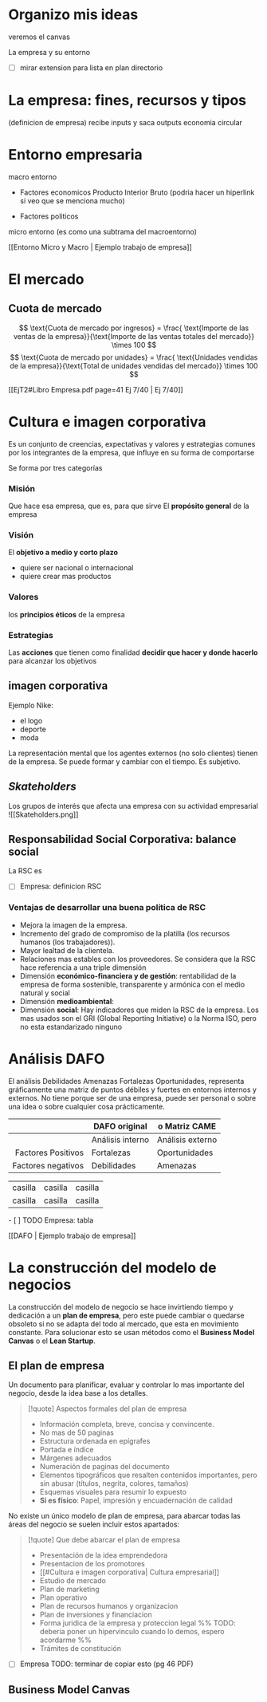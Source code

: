 # Organizo mis ideas
veremos el canvas

La empresa y su entorno
- [ ] mirar extension para lista en plan directorio





# La empresa: fines, recursos y tipos
(definicion de empresa)
recibe inputs y saca outputs
economia circular



# Entorno empresaria
macro entorno
- Factores economicos
Producto Interior Bruto (podria hacer un hiperlink si veo que se menciona mucho)

- Factores politicos

micro entorno (es como una subtrama del macroentorno)


[[Entorno Micro y Macro | Ejemplo trabajo de empresa]]

# El mercado


## Cuota de mercado
$$
\text{Cuota de mercado por ingresos} = \frac{ \text{Importe de las ventas de la empresa}}{\text{Importe de las ventas totales del mercado}} \times 100
$$
$$
\text{Cuota de mercado por unidades} = \frac{ \text{Unidades vendidas de la empresa}}{\text{Total de unidades vendidas del mercado}} \times 100
$$


[[EjT2#Libro Empresa.pdf page=41 Ej 7/40 | Ej 7/40]]


# Cultura e imagen corporativa
Es un conjunto de creencias, expectativas y valores y estrategias comunes por los integrantes de la empresa, que influye en su forma de comportarse

Se forma por tres categorías

### Misión
Que hace esa empresa, que es, para que sirve
El **propósito general** de la empresa

### Visión 
El **objetivo a medio y corto plazo**
- quiere ser nacional o internacional
- quiere crear mas productos

### Valores
los **principios éticos** de la empresa

### Estrategias
Las **acciones** que tienen como finalidad **decidir que hacer y donde hacerlo** para alcanzar los objetivos


## imagen corporativa
Ejemplo Nike:
- el logo
- deporte
- moda

La representación mental que los agentes externos (no solo clientes) tienen de la empresa. Se puede formar y cambiar con el tiempo. Es subjetivo.

## *Skateholders*
Los grupos de interés que afecta una empresa con su actividad empresarial
![[Skateholders.png]]


## Responsabilidad Social Corporativa: balance social
La RSC es 
- [ ] Empresa: definicion RSC

### Ventajas de desarrollar una buena política de RSC
- Mejora la imagen de la empresa.
- Incremento del grado de compromiso de la platilla (los recursos humanos (los trabajadores)).
- Mayor lealtad de la clientela.
- Relaciones mas estables con los proveedores.
Se considera que la RSC hace referencia a una triple dimensión
- Dimensión **económico-financiera y de gestión**: rentabilidad de la empresa de forma sostenible, transparente y armónica con el medio natural y social
- Dimensión **medioambiental**:
- Dimensión **social**:
Hay indicadores que miden la RSC de la empresa. Los mas usados son el GRI (Global Reporting Initiative) o la Norma ISO, pero no esta estandarizado ninguno





# Análisis DAFO
El análisis Debilidades Amenazas Fortalezas Oportunidades, representa gráficamente una matriz de puntos débiles y fuertes en entornos internos y externos. No tiene porque ser de una empresa, puede ser personal o sobre una idea o sobre cualquier cosa prácticamente.



|                    | DAFO original    | o Matriz CAME    |
| ------------------:| ---------------- | ---------------- |
|                    | Análisis interno | Análisis externo |
| Factores Positivos | Fortalezas       | Oportunidades    |
| Factores negativos | Debilidades      | Amenazas         |


<table class="videosboyTable">
<tr>
<td>casilla</td>
<td>casilla</td>
<td>casilla</td>
</tr>
<tr>
<td>casilla</td>
<td>casilla</td>
<td>casilla</td>
</tr>
</table>
- [ ] TODO Empresa: tabla

[[DAFO | Ejemplo trabajo de empresa]]




# La construcción del modelo de negocios
La construcción del modelo de negocio se hace invirtiendo tiempo y dedicación a un **plan de empresa**, pero este puede cambiar o quedarse obsoleto si no se adapta del todo al mercado, que esta en movimiento constante.
Para solucionar esto se usan métodos como el **Business Model Canvas** o el **Lean Startup**.

## El plan de empresa
Un documento para planificar, evaluar y controlar lo mas importante del negocio, desde la idea base a los detalles.

>[!quote] Aspectos formales del plan de empresa
>- Información completa, breve, concisa y convincente.
>- No mas de 50 paginas
>- Estructura ordenada en epígrafes
>- Portada e índice
>- Márgenes adecuados
>- Numeración de paginas del documento
>- Elementos tipográficos que resalten contenidos importantes, pero sin abusar (títulos, negrita, colores, tamaños)
>- Esquemas visuales para resumir lo expuesto
>- **Si es físico**: Papel, impresión y encuadernación de calidad

No existe un único modelo de plan de empresa, para abarcar todas las áreas del negocio se suelen incluir estos apartados:

>[!quote] Que debe abarcar el plan de empresa
>- Presentación de la idea emprendedora
>- Presentacion de los promotores
>- [[#Cultura e imagen corporativa| Cultura empresarial]]
>- Estudio de mercado
>- Plan de marketing
>- Plan operativo
>- Plan de recursos humanos y organizacion
>- Plan de inversiones y financiacion
>- Forma juridica de la empresa y proteccion legal %% TODO: deberia poner un hipervinculo cuando lo demos, espero acordarme %%
>- Trámites de constitución


- [ ] Empresa TODO: terminar de copiar esto (pg 46 PDF)

## Business Model Canvas